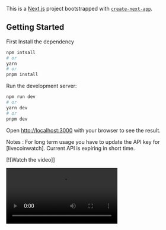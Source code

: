 This is a [Next.js](https://nextjs.org/) project bootstrapped with [`create-next-app`](https://github.com/vercel/next.js/tree/canary/packages/create-next-app).

## Getting Started

First Install the dependency

```bash
npm intsall
# or
yarn
# or
pnpm install
```

Run the development server:

```bash
npm run dev
# or
yarn dev
# or
pnpm dev
```

Open [http://localhost:3000](http://localhost:3000) with your browser to see the result.

Notes : For long term usage you have to update the API key for [livecoinwatch]. Current API is expiring in short time.

[![Watch the video]]

<video src="https://drive.google.com/file/d/1WK1e8G4Ve_-BbfxysRyUhrANMQBZoNR-/view?usp=sharing" width="300" ></video>
